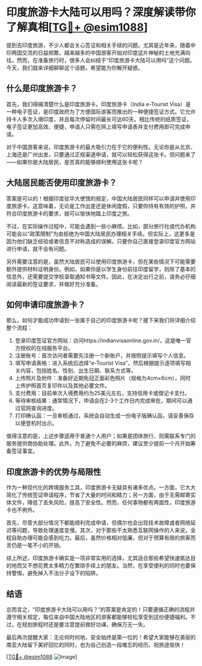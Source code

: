 # 印度旅游卡大陆可以用吗？深度解读带你了解真相[[TG💪+ @esim1088](https://t.me/s/esim1088)]

提到去印度旅游，不少人都会关心签证和相关手续的问题。尤其是近年来，随着中印两国交流的日益频繁，越来越多的中国游客开始对印度这片神秘的土地充满向往。然而，在准备旅行时，很多人会纠结于“印度旅游卡大陆可以用吗”这个问题。今天，我们就来详细聊聊这个话题，希望能为你解开疑惑。

## 什么是印度旅游卡？

首先，我们得搞清楚什么是印度旅游卡。印度旅游卡（India e-Tourist Visa）是一种电子签证，是印度政府为了方便国际游客而推出的一种便捷签证方式。它允许持卡人多次入境印度，并且每次停留时间最长可达60天。相比传统的纸质签证，电子签证更加高效、便捷，申请人只需在网上填写申请表并支付费用即可完成申请。

对于中国游客来说，印度旅游卡的最大吸引力在于它的便利性。无论你是从北京、上海还是广州出发，只要通过正规渠道申请，就可以轻松获得这张卡。但问题来了——如果你是大陆居民，是否真的能够顺利使用这张卡呢？

## 大陆居民能否使用印度旅游卡？

答案是可以的！根据印度驻华大使馆的规定，中国大陆居民同样可以申请并使用印度旅游卡。这意味着，无论是工作出差还是休闲度假，只要你持有有效的护照，并符合印度旅游卡的要求，就可以愉快地踏上印度之旅。

不过，在实际操作过程中，可能会遇到一些小麻烦。比如，部分旅行社或代办机构可能会以“政策限制”为由拒绝为中国大陆居民办理相关手续。但实际上，这更多是因为他们缺乏经验或者信息不对称造成的误解。只要你自己直接登录印度官方网站进行申请，就不会有问题。

另外需要注意的是，虽然大陆居民可以使用印度旅游卡，但在某些情况下可能需要额外提供材料证明身份。例如，如果你是以学生身份前往印度留学，则除了基本的信息外，还需要提交学校录取通知书等文件。因此，在决定出行之前，请务必仔细阅读最新的签证要求，并做好充分准备。

## 如何申请印度旅游卡？

那么，如何才能成功申请到一张属于自己的印度旅游卡呢？接下来我们将详细介绍整个流程：

1. 登录印度签证官方网站：访问https://indianvisaonline.gov.in/，这是唯一官方授权的在线服务平台。
2. 注册账号：首次访问者需要先注册一个新账户，并按照提示填写个人信息。
3. 填写申请表格：进入系统后选择“e-Tourist Visa”，然后根据提示逐项填写相关内容，包括姓名、性别、出生日期、联系方式等。
4. 上传照片及附件：准备好近期免冠正面彩色照片（规格为4cm×6cm），同时上传护照首页复印件以及其他必要文件。
5. 支付费用：目前单次入境费用约为25美元左右，支持信用卡或借记卡支付。
6. 等待审核结果：通常情况下，申请会在2-3个工作日内完成审批，期间可以通过官网查询进度。
7. 打印确认函：一旦审核通过，系统会自动生成一份电子版确认函，请妥善保存以便登机时出示。

值得注意的是，上述步骤适用于普通个人用户；如果是团体旅行，则需联系专门的服务提供商协助处理。此外，为了避免不必要的麻烦，建议至少提前一个月开始筹备签证事宜。

## 印度旅游卡的优势与局限性

作为一种现代化的跨境服务工具，印度旅游卡无疑具有诸多优点。一方面，它大大简化了传统签证申请程序，节省了大量的时间和精力；另一方面，由于无需邮寄实体文件，降低了丢失风险，提高了安全性。然而，任何事物都有两面性，印度旅游卡也不例外。

首先，尽管大部分情况下都能顺利完成申请，但偶尔也会出现技术故障或者网络延迟等问题，导致处理速度变慢。其次，对于那些不太熟悉互联网操作的人来说，全程自助办理可能会感到吃力。最后，虽然价格相对低廉，但对于预算有限的旅客而言仍是一笔不小的开销。

综上所述，印度旅游卡确实是一项非常实用的选择，尤其适合那些希望快速抵达目的地而又不想花费太多精力在繁琐手续上的朋友。当然，在享受便利的同时也要保持警惕，避免掉入不法分子设下的陷阱。

## 结语

总而言之，“印度旅游卡大陆可以用吗？”的答案是肯定的！只要遵循正确的流程并遵守相关规定，每位来自中国大陆地区的游客都能够轻松享受到这份便捷福利。不过，在规划旅程时还是要注意提前做好功课，确保万无一失。

最后再次提醒大家：无论何时何地，安全始终是第一位的！希望大家能够在美丽的南亚大陆留下美好回忆的同时，也为自己创造一段难忘的经历。祝旅途愉快！

[[TG💪+ @esim1088](https://t.me/s/esim1088) ![Image](https://i.postimg.cc/4NQfJmqS/Snipaste-2025-05-13-00-14-12.png)]